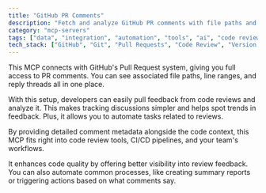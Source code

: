 ```yaml
---
title: "GitHub PR Comments"
description: "Fetch and analyze GitHub PR comments with file paths and line ranges for streamlined code review workflows."
category: "mcp-servers"
tags: ["data", "integration", "automation", "tools", "ai", "code review", "feedback analysis"]
tech_stack: ["GitHub", "Git", "Pull Requests", "Code Review", "Version Control", "CI/CD pipelines"]
---
```


This MCP connects with GitHub's Pull Request system, giving you full access to PR comments. You can see associated file paths, line ranges, and reply threads all in one place. 

With this setup, developers can easily pull feedback from code reviews and analyze it. This makes tracking discussions simpler and helps spot trends in feedback. Plus, it allows you to automate tasks related to reviews.

By providing detailed comment metadata alongside the code context, this MCP fits right into code review tools, CI/CD pipelines, and your team's workflows. 

It enhances code quality by offering better visibility into review feedback. You can also automate common processes, like creating summary reports or triggering actions based on what comments say.